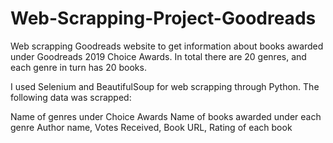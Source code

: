 # Web-Scrapping-Project-Goodreads

Web scrapping Goodreads website to get information about books awarded under Goodreads 2019 Choice Awards. In total there are 20 genres, and each genre in turn has 20 books.

I used Selenium and BeautifulSoup for web scrapping through Python. The following data was scrapped:

Name of genres under Choice Awards
Name of books awarded under each genre
Author name, Votes Received, Book URL, Rating of each book
